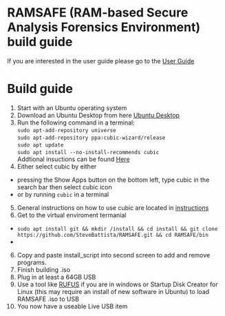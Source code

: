 # RAMSAFE (RAM-based Secure Analysis Forensics Environment) build guide
If you are interested in the user guide please go to the [User Guide](user_guide.md)
# Build guide
1. Start with an Ubuntu operating system
2. Download an Ubuntu Desktop from here [Ubuntu Desktop](https://ubuntu.com/download/desktop)
3. Run the following command in a terminal:<br>
`sudo apt-add-repository universe` <br>
`sudo apt-add-repository ppa:cubic-wizard/release` <br>
`sudo apt update`<br>
`sudo apt install --no-install-recommends cubic`<br>
Addtional insuctions can be found [Here](https://github.com/PJ-Singh-001/Cubic)
4. Either select cubic by either
- pressing the Show Apps button on the bottom left, type cubic in the search bar then select cubic icon
- or by running `cubic` in a terminal
5. General instructions on how to use cubic are located in [instructions](https://github.com/PJ-Singh-001/Cubic)
6. Get to the virtual enviroment termanial
  - `sudo apt install git && mkdir /install && cd install && git clone https://github.com/SteveBattista/RAMSAFE.git && cd RAMSAFE/bin`
  - 
6. Copy and paste install_script into second screen to add and remove programs.
7. Finish building .iso
8. Plug in at least a 64GB USB
9. Use a tool like [RUFUS](https://rufus.ie/en/) if you are in windows or Startup Disk Creator for Linux (this may require an install of new software in Ubuntu) to load RAMSAFE .iso to USB
10. You now have a useable Live USB item





